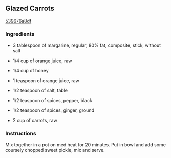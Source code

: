 ## Glazed Carrots

[539676a8df](https://recipeland.com/recipe/v/glazed-carrots-4246)

### Ingredients

 - 3 tablespoon of margarine, regular, 80% fat, composite, stick, without salt

 - 1/4 cup of orange juice, raw

 - 1/4 cup of honey

 - 1 teaspoon of orange juice, raw

 - 1/2 teaspoon of salt, table

 - 1/2 teaspoon of spices, pepper, black

 - 1/2 teaspoon of spices, ginger, ground

 - 2 cup of carrots, raw

### Instructions

Mix together in a pot on med heat for 20 minutes. Put in bowl and add some coursely chopped sweet pickle, mix and serve.